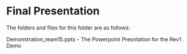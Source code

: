 # Final Presentation

The folders and files for this folder are as follows:

Demonstration_team15.pptx - The Powerpoint Presntation for the Rev1 Demo